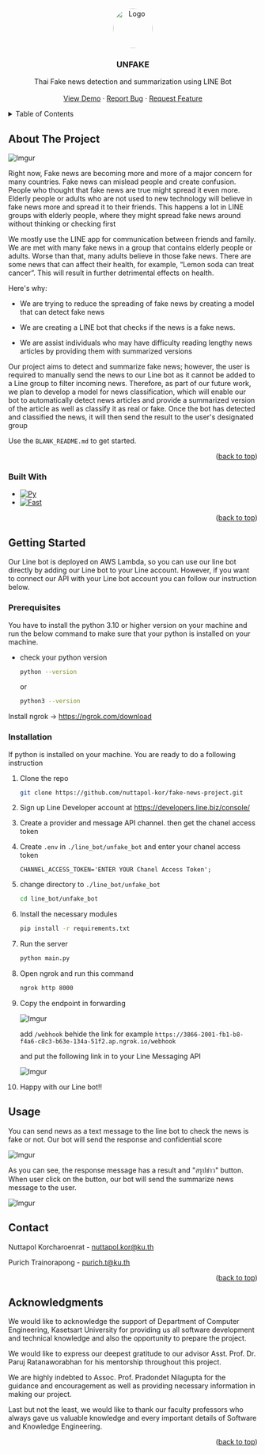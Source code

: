 <a name="readme-top"></a>

<!-- PROJECT LOGO -->
<br />
<div align="center">
  <a href="https://github.com/nuttapol-kor/fake-news-project">
    <img src="https://i.imgur.com/KqWANUL.png" alt="Logo" width="80" height="80" style="border-radius:50%">
  </a>

  <h3 align="center">UNFAKE</h3>

  <p align="center">
    Thai Fake news detection and summarization using LINE Bot
    <br />
    <br />
    <a href="https://github.com/othneildrew/Best-README-Template">View Demo</a>
    ·
    <a href="https://github.com/nuttapol-kor/fake-news-project/issues">Report Bug</a>
    ·
    <a href="https://github.com/nuttapol-kor/fake-news-project/issues">Request Feature</a>
  </p>
</div>

<!-- TABLE OF CONTENTS -->
<details>
  <summary>Table of Contents</summary>
  <ol>
    <li>
      <a href="#about-the-project">About The Project</a>
      <ul>
        <li><a href="#built-with">Built With</a></li>
      </ul>
    </li>
    <li>
      <a href="#getting-started">Getting Started</a>
      <ul>
        <li><a href="#prerequisites">Prerequisites</a></li>
        <li><a href="#installation">Installation</a></li>
      </ul>
    </li>
    <li><a href="#usage">Usage</a></li>
    <li><a href="#license">License</a></li>
    <li><a href="#contact">Contact</a></li>
    <li><a href="#acknowledgments">Acknowledgments</a></li>
  </ol>
</details>

<!-- ABOUT THE PROJECT -->
## About The Project

![Imgur](https://i.imgur.com/gZ2qXDZ.png)

Right now, Fake news are becoming more and more of a major concern for many countries. Fake news can mislead people and create confusion. People who thought that fake news are true might spread it even more. Elderly people or adults who are not used to new technology will believe in fake news more and spread it to their friends. This happens a lot in LINE groups with elderly people, where they might spread fake news around without thinking or checking first

We mostly use the LINE app for communication between friends and family. We are met with many fake news in a group that contains elderly people or adults. Worse than that, many adults believe in those fake news. There are some news that can affect their health, for example, “Lemon soda can treat cancer”. This will result in further detrimental effects on health.


Here's why:
* We are trying to reduce the spreading of fake news by creating a model that can detect fake news

* We are creating a LINE bot that checks if the news is a fake news.

* We are assist individuals who may have difficulty reading lengthy news articles by providing them with summarized versions

Our project aims to detect and summarize fake news; however, the user is required to manually send the news to our Line bot as it cannot be added to a Line group to filter incoming news. Therefore, as part of our future work, we plan to develop a model for news classification, which will enable our bot to automatically detect news articles and provide a summarized version of the article as well as classify it as real or fake. Once the bot has detected and classified the news, it will then send the result to the user's designated group

Use the `BLANK_README.md` to get started.

<p align="right">(<a href="#readme-top">back to top</a>)</p>

### Built With

* [![Py][Python]][Python-url]
* [![Fast][FastAPI]][FastAPI-url]

<p align="right">(<a href="#readme-top">back to top</a>)</p>

<!-- GETTING STARTED -->
## Getting Started

Our Line bot is deployed on AWS Lambda, so you can use our line bot directly by adding our Line bot to your Line account. However, if you want to connect our API with your Line bot account you can follow our instruction below.

### Prerequisites

You have to install the python 3.10 or higher version on your machine and run the below command to make sure that your python is installed on your machine.

* check your python version
  ```sh
  python --version
  ```

  or 

  ```sh
  python3 --version
  ```

Install ngrok -> https://ngrok.com/download

### Installation

If python is installed on your machine. You are ready to do a following instruction

1. Clone the repo
   ```sh
   git clone https://github.com/nuttapol-kor/fake-news-project.git
   ```

2. Sign up Line Developer account at https://developers.line.biz/console/

3. Create a provider and message API channel. then get the chanel access token

4. Create `.env` in `./line_bot/unfake_bot` and enter your chanel access token
   ```env
   CHANNEL_ACCESS_TOKEN='ENTER YOUR Chanel Access Token';
   ```

5. change directory to `./line_bot/unfake_bot`

   ```sh
   cd line_bot/unfake_bot
   ```

6. Install the necessary modules

   ```sh
   pip install -r requirements.txt
   ```

7. Run the server

   ```sh
   python main.py
   ```

8. Open ngrok and run this command

   ```sh
   ngrok http 8000
   ```

9. Copy the endpoint in forwarding

   ![Imgur](https://i.imgur.com/z8RVuz2.png)
   
   add `/webhook` behide the link for example `https://3866-2001-fb1-b8-f4a6-c8c3-b63e-134a-51f2.ap.ngrok.io/webhook`

   and put the following link in to your Line Messaging API

   ![Imgur](https://i.imgur.com/0kgofZ4.png)

10. Happy with our Line bot!!

<!-- USAGE EXAMPLES -->
## Usage

You can send news as a text message to the line bot to check the news is fake or not. Our bot will send the response and confidential score

![Imgur](https://i.imgur.com/KgYKTUU.png)

As you can see, the response message has a result and "สรุปข่าว" button. When user click on the button, our bot will send the summarize news message to the user.

![Imgur](https://i.imgur.com/9fhKB0G.png)

<!-- CONTACT -->
## Contact

Nuttapol Korcharoenrat - nuttapol.kor@ku.th

Purich Trainorapong - purich.t@ku.th


<p align="right">(<a href="#readme-top">back to top</a>)</p>

<!-- ACKNOWLEDGMENTS -->
## Acknowledgments

We would like to acknowledge the support of Department of Computer Engineering, Kasetsart University for providing us all software development and technical knowledge and also the opportunity to prepare the project.

We would like to express our deepest gratitude to our advisor Asst.
Prof. Dr. Paruj Ratanaworabhan for his mentorship throughout this project.

We are highly indebted to Assoc. Prof. Pradondet Nilagupta for the
guidance and encouragement as well as providing necessary information
in making our project.

Last but not the least, we would like to thank our faculty professors
who always gave us valuable knowledge and every important details of
Software and Knowledge Engineering.


<p align="right">(<a href="#readme-top">back to top</a>)</p>


<!-- MARKDOWN LINKS & IMAGES -->
<!-- https://www.markdownguide.org/basic-syntax/#reference-style-links -->
[Python]: https://img.shields.io/badge/python-3670A0?style=for-the-badge&logo=python&logoColor=ffdd54
[Python-url]: https://www.python.org/
[FastAPI]: https://img.shields.io/badge/FastAPI-009688?style=for-the-badge&logo=FastAPI&logoColor=white
[FastAPI-url]: https://fastapi.tiangolo.com/